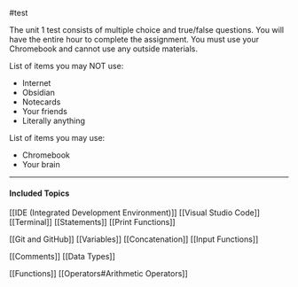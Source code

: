 #test 

The unit 1 test consists of multiple choice and true/false questions. You will have the entire hour to complete the assignment. You must use your Chromebook and cannot use any outside materials.

List of items you may NOT use:
* Internet
* Obsidian
* Notecards
* Your friends
* Literally anything

List of items you may use:
* Chromebook
* Your brain

---
#### Included Topics

[[IDE (Integrated Development Environment)]]
[[Visual Studio Code]]
[[Terminal]]
[[Statements]]
[[Print Functions]]

[[Git and GitHub]]
[[Variables]]
[[Concatenation]]
[[Input Functions]]

[[Comments]]
[[Data Types]]

[[Functions]]
[[Operators#Arithmetic Operators]]

